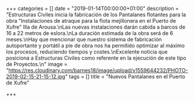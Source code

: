 +++
categories = []
date = "2019-01-14T00:00:00+01:00"
description = "Estructuras Civiles inicia la fabricación de los Pantalanes flotantes para la obra \"Instalaciones de atraque para la flota mejillonera en el Puerto de Xufre\" Illa de Arousa.\nLas nuevas instalaciones darán cabida a barcos de 16 a 22 metros de eslora.\nLa duración estimada de la obra será de 6 meses.\nHay que mencionar que nuestro sistema de fabricación autoportante y portátil a pie de obra nos ha permitido optimizar al máximo los procesos, reduciendo tiempos y costes.\nExcelente noticia que posiciona a Estructuras Civiles como referente en la ejecución de este tipo de Proyectos.\n"
image = "https://res.cloudinary.com/barnes18/image/upload/v1559644232/PHOTO-2019-02-15-21-15-12.jpg"
tags = []
title = "Nuevos Pantalanes en el Puerto de Xufre"

+++

